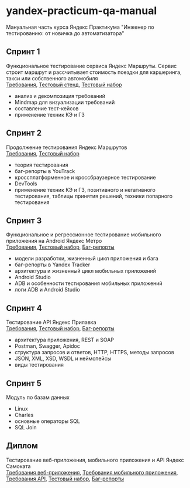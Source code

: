 # yandex-practicum-qa-manual
Мануальная часть курса Яндекс Практикума "Инженер по тестированию: от новичка до автоматизатора"<br/>
## Спринт 1
Функциональное тестирование сервиса Яндекс Маршруты. Сервис строит маршрут и рассчитывает стоимость поездки для каршеринга, такси или собственного автомобиля<br/>
[Требования](https://docs.google.com/document/d/1tIs3KqK79vGR60EoGiDKLavvgsj0cjjrdSRK3AFdY6g/edit?usp=sharing), [Тестовый стенд](https://qa-routes.praktikum-services.ru/), [Тестовый набор](https://docs.google.com/spreadsheets/d/1vUuNUyvECiZnBsQOvky80P60wTMM4lOocjp7UtdW4Yc/edit?usp=sharing)<br/>
* анализ и декомпозиция требований
* Mindmap для визуализации требований
* составление тест-кейсов
* применение техник КЭ и ГЗ<br/>
## Спринт 2
Продолжение тестирования Яндекс Маршрутов<br/>
[Требования](https://praktikum.notion.site/74dd6e68fda34387ac4d43137a601c6e), [Тестовый набор](https://docs.google.com/spreadsheets/d/1aq4q6NeOtpziNE6z4_5asxSxJ_6taHT0DiAKWbEN1Vk/edit?usp=sharing)<br/>
* теория тестирования
* баг-репорты в YouTrack
* кроссплатформенное и кроссбраузерное тестирование
* DevTools
* применение техник КЭ и ГЗ, позитивного и негативного тестирования, таблицы принятия решений, техники попарного тестирования<br/>
## Спринт 3
Функциональное и регресcионное тестирование мобильного приложения на Android Яндекс Метро<br/>
[Требования](https://code.s3.yandex.net/qa/files/Yandex_metro.pdf), [Тестовый набор](https://docs.google.com/spreadsheets/d/1e0vQeZfMyBlM9r-5T1OuRC0ZygKY1GrgVvaxsnfHj6Q/edit?usp=sharing), [Баг-репорты](https://docs.google.com/spreadsheets/d/1foBdTju-QrH9_QpYSfve_FUOf5A5JpiiLj4s81n3cq0/edit?usp=sharing)<br/>
* модели разработки, жизненный цикл приложения и бага
* баг-репорты в Yandex Tracker
* архитектура и жизненный цикл мобильных приложений
* Android Studio
* ADB и особенности тестирования мобильных приложений
* логи ADB и Android Studio<br/>
## Спринт 4
Тестирование API Яндекс Прилавка<br/>
[Требования](https://code.s3.yandex.net/qa/files/backend_requirements.pdf), [Тестовый набор](https://docs.google.com/spreadsheets/d/1eVQZmIkPmNL1fLmOg0iveWUB6jUBw0jQBYeHOEuRdtA/edit?usp=sharing), [Баг-репорты](https://docs.google.com/spreadsheets/d/1O3qup12A0uGtYmpPwFRrGpXpT7BvTlfY0JsnpD89urI/edit?usp=sharing)<br/>
* архитектура приложения, REST и SOAP
* Postman, Swagger, Apidoc
* структура запросов и ответов, HTTP, HTTPS, методы запросов
* JSON, XML, XSD, WSDL и неймспейсы
* виды тестирования<br/>
## Спринт 5
Модуль по базам данных<br/>
* Linux
* Charles
* основные операторы SQL
* SQL Join<br/>
## Диплом
Тестирование веб-приложения, мобильного приложения и API Яндекс Самоката<br/>
[Требования веб-приложения](https://code.s3.yandex.net/qa/files/requirements_web_app_1.1.pdf), [Требования мобильного приложения](https://code.s3.yandex.net/qa/files/requirements_mob_app.pdf), [Требования API](https://code.s3.yandex.net/qa/files/requirements_backend.pdf), [Тестовый набор](https://docs.google.com/spreadsheets/d/1a9lihVWwrejLaXv9UCs8sTZPJL27nLe7rxdUvVsbUgs/edit?usp=sharing), [Баг-репорты](https://docs.google.com/spreadsheets/d/12z0rYH71nohuRHaF_lZBPqsC9KaQf_L7sSzAdmy1TjE/edit?usp=sharing)<br/>
